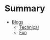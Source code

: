 # Summary

* [Blogs](blogs/README.md)
    * [Technical](blogs/technical/README.md)
    * [Fun](blogs/fun/REAMDE.md)
